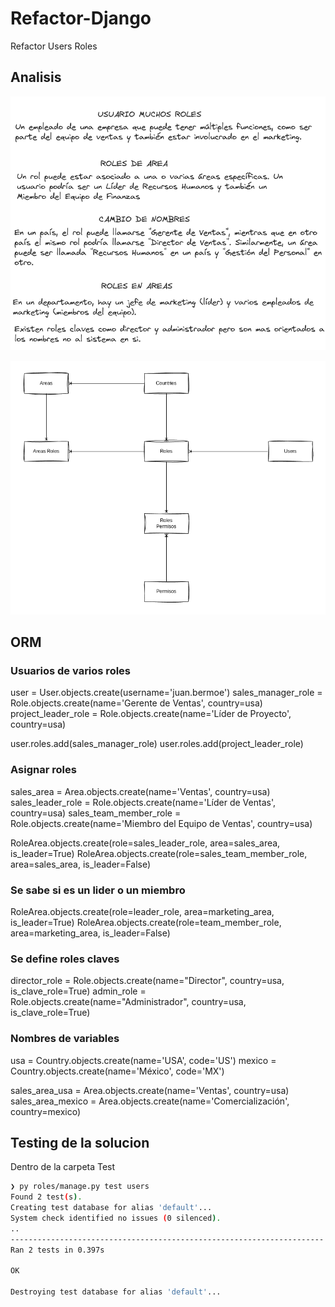 # Refactor-Django
Refactor Users Roles


## Analisis

![alt text](image.png)

![alt text](image-1.png)

## ORM

### Usuarios de varios roles
user = User.objects.create(username='juan.bermoe')
sales_manager_role = Role.objects.create(name='Gerente de Ventas', country=usa)
project_leader_role = Role.objects.create(name='Líder de Proyecto', country=usa)

user.roles.add(sales_manager_role)
user.roles.add(project_leader_role)

### Asignar roles
sales_area = Area.objects.create(name='Ventas', country=usa)
sales_leader_role = Role.objects.create(name='Líder de Ventas', country=usa)
sales_team_member_role = Role.objects.create(name='Miembro del Equipo de Ventas', country=usa)

RoleArea.objects.create(role=sales_leader_role, area=sales_area, is_leader=True)
RoleArea.objects.create(role=sales_team_member_role, area=sales_area, is_leader=False)

### Se sabe si es un lider o un miembro
RoleArea.objects.create(role=leader_role, area=marketing_area, is_leader=True)
RoleArea.objects.create(role=team_member_role, area=marketing_area, is_leader=False)

### Se define roles claves
director_role = Role.objects.create(name="Director", country=usa, is_clave_role=True)
admin_role = Role.objects.create(name="Administrador", country=usa, is_clave_role=True)

### Nombres de variables
usa = Country.objects.create(name='USA', code='US')
mexico = Country.objects.create(name='México', code='MX')

sales_area_usa = Area.objects.create(name='Ventas', country=usa)
sales_area_mexico = Area.objects.create(name='Comercialización', country=mexico)


## Testing de la solucion

Dentro de la carpeta Test

```bash
❯ py roles/manage.py test users
Found 2 test(s).
Creating test database for alias 'default'...
System check identified no issues (0 silenced).
..
----------------------------------------------------------------------
Ran 2 tests in 0.397s

OK

Destroying test database for alias 'default'...
```





